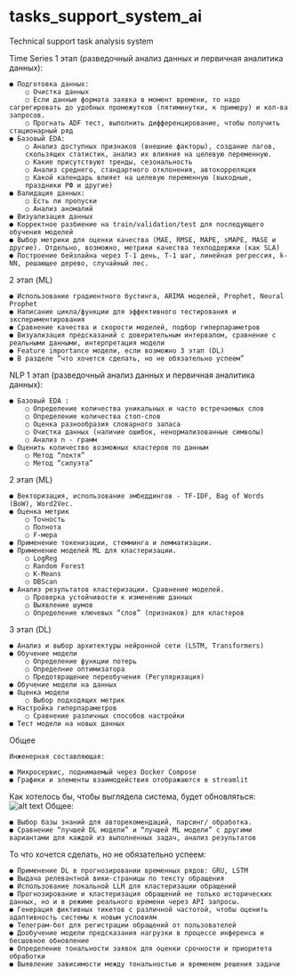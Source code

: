 # tasks_support_system_ai
Technical support task analysis system
    
Time Series
1 этап (разведочный анализ данных и первичная аналитика данных):
    
    ● Подготовка данных:
        ○ Очистка данных
        ○ Если данные формата заявка в момент времени, то надо сагрегировать до удобных промежутков (пятиминутки, к примеру) и кол-ва запросов.
        ○ Прогнать ADF тест, выполнить дифференцирование, чтобы получить стационарный ряд
    ● Базовый EDA:
        ○ Анализ доступных признаков (внешние факторы), создание лагов,
        скользящих статистик, анализ их влияния на целевую переменную.
        ○ Какие присутствуют тренды, сезональность
        ○ Анализ среднего, стандартного отклонения, автокорреляция
        ○ Какой календарь влияет на целевую переменную (выходные,
        праздники РФ и другие)
    ● Валидация данных:
        ○ Есть ли пропуски
        ○ Анализ аномалий
    ● Визуализация данных
    ● Корректное разбиение на train/validation/test для последующего обучения моделей
    ● Выбор метрики для оценки качества (MAE, RMSE, MAPE, sMAPE, MASE и другие). Отдельно, возможно, метрики качества техподдержки (как SLA)
    ● Построение бейзлайна через T-1 день, T-1 шаг, линейная регрессия, k-NN, решающее дерево, случайный лес.
2 этап (ML)
    
    ● Использование градиентного бустинга, ARIMA моделей, Prophet, Neural Prophet
    ● Написание цикла/функции для эффективного тестирования и
    экспериментирования
    ● Сравнение качества и скорости моделей, подбор гиперпараметров
    ● Визуализация предсказаний с доверительным интервалом, сравнение с реальными данными, интерпретация модели
    ● Feature importance модели, если возможно 3 этап (DL)
    ● В разделе “что хочется сделать, но не обязательно успеем” 
    
NLP
1 этап (разведочный анализ данных и первичная аналитика данных):
    
    ● Базовый EDA :
        ○ Определение количества уникальных и часто встречаемых слов
        ○ Определение количества стоп-слов
        ○ Оценка разнообразия словарного запаса
        ○ Очистка данных (наличие ошибок, ненормализованные символы)
        ○ Анализ n - грамм
    ● Оценить количество возможных кластеров по данным
        ○ Метод “локтя”
        ○ Метод “силуэта” 
2 этап (ML)
    
    ● Векторизация, использование эмбеддингов - TF-IDF, Bag of Words (BoW), Word2Vec.
    ● Оценка метрик 
        ○ Точность
        ○ Полнота
        ○ F-мера
    ● Применение токенизации, стемминга и лемматизации.
    ● Применение моделей ML для кластеризации.
        ○ LogReg
        ○ Random Forest
        ○ K-Means
        ○ DBScan
    ● Анализ результатов кластеризации. Сравнение моделей.
        ○ Проверка устойчивости к изменению данных
        ○ Выявление шумов
        ○ Определение ключевых “слов” (признаков) для кластеров
3 этап (DL)
    
    ● Анализ и выбор архитектуры нейронной сети (LSTM, Transformers)
    ● Обучение модели
        ○ Определение функции потерь
        ○ Определние оптимизатора
        ○ Предотвращение переобучения (Регуляризация)
    ● Обучение модели на данных
    ● Оценка модели
        ○ Выбор подходящих метрик 
    ● Настройка гиперпараметров
        ○ Сравнение различных способов настройки 
    ● Тест модели на новых данных
Общее

    Инженерная составляющая:
    
    ● Микросервис, поднимаемый через Docker Compose
    ● Графики и элементы взаимодействия отображаются в streamlit 
Как хотелось бы, чтобы выглядела система, будет обновляться:
![alt text](data/IMG_5149.jpeg)
Общее:

    ● Выбор базы знаний для авторекомендаций, парсинг/ обработка.
    ● Сравнение “лучшей DL модели” и “лучшей ML модели” с другими вариантами для каждой из выполненных задач, анализ результатов

То что хочется сделать, но не обязательно успеем:
    
    ● Применение DL в прогнозировании временных рядов: GRU, LSTM
    ● Выдача релевантной вики-страницы по тексту обращения
    ● Использование локальной LLM для кластеризации обращений
    ● Прогнозирование и кластеризация обращений не только исторических
    данных, но и в режиме реального времени через API запросы.
    ● Генерация фиктивных тикетов с различной частотой, чтобы оценить
    адаптивность системы к новым условиям
    ● Телеграм-бот для регистрации обращений от пользователей
    ● Дообучение модели предсказания нагрузки в процессе инференса и
    бесшовное обновление
    ● Определение тональности заявок для оценки срочности и приоритета
    обработки
    ● Выявление зависимости между тональностью и временем решения задачи

